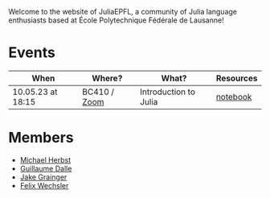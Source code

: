 Welcome to the website of JuliaEPFL, a community of Julia language enthusiasts based at École Polytechnique Fédérale de Lausanne!

# Events

| When              | Where?                                             | What?                 | Resources                        |
| ----------------- | -------------------------------------------------- | --------------------- | -------------------------------- |
| 10.05.23 at 18:15 | BC410 / [Zoom](https://epfl.zoom.us/j/68892870159) | Introduction to Julia | [notebook](notebooks/intro.html) |

# Members

- [Michael Herbst](https://michael-herbst.com/)
- [Guillaume Dalle](https://gdalle.github.io/)
- [Jake Grainger](https://github.com/JakeGrainger)
- [Felix Wechsler](https://felixwechsler.science/)
